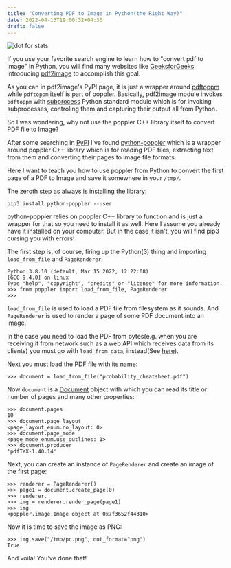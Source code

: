 ```yaml
---
title: "Converting PDF to Image in Python(the Right Way)"
date: 2022-04-13T19:00:32+04:30
draft: false
---
```


![dot for stats](https://farooqkz.de1.hashbang.sh/dot.png)

If you use your favorite search engine to learn how to "convert pdf to image" in Python, you will find many websites like [GeeksforGeeks](https://www.geeksforgeeks.org/convert-pdf-to-image-using-python/) introducing [pdf2image](https://pypi.org/project/pdf2image/) to accomplish this goal.

As you can in pdf2image's PyPI page, it is just a wrapper around [pdftoppm](https://manpage.me/?q=pdftoppm) while `pdftoppm` itself is part of poppler. Basically, pdf2image module invokes `pdftoppm` with [subprocess](https://docs.python.org/3/library/subprocess.html) Python standard module which is for invoking subprocesses, controling them and capturing their output all from Python.

So I was wondering, why not use the poppler C++ library itself to convert PDF file to Image?

After some searching in [PyPI](https://pypi.org) I've found [python-poppler](https://pypi.org/project/python-poppler/) which is a wrapper around poppler C++ library which is for reading PDF files, extracting text from them and converting their pages to image file formats.

Here I want to teach you how to use poppler from Python to convert the first page of a PDF to Image and save it somewhere in your `/tmp/`.

The zeroth step as always is installing the library:

```
pip3 install python-poppler --user
```

python-poppler relies on poppler C++ library to function and is just a wrapper for that so you need to install it as well. Here I assume you already have it installed on your computer. But in the case it isn't, you will find pip3 cursing you with errors!

The first step is, of course, firing up the Python(3) thing and importing `load_from_file` and `PageRenderer`:

```
Python 3.8.10 (default, Mar 15 2022, 12:22:08) 
[GCC 9.4.0] on linux
Type "help", "copyright", "credits" or "license" for more information.
>>> from poppler import load_from_file, PageRenderer
>>> 
```

`load_from_file` is used to load a PDF file from filesystem as it sounds.
 And `PageRenderer` is used to render a page of some PDF document into an image.

In the case you need to load the PDF from bytes(e.g. when you are receiving it from network such as a web API which receives data from its clients) you must go with `load_from_data`, instead(See [here](https://cbrunet.net/python-poppler/api/poppler.html#module-poppler)).

Next you must load the PDF file with its name:

```
>>> document = load_from_file("probability_cheatsheet.pdf")
```

Now `document` is a [Document](https://cbrunet.net/python-poppler/usage.html#working-with-documents) object with which you can read its title or number of pages and many other properties:

```
>>> document.pages
10
>>> document.page_layout
<page_layout_enum.no_layout: 0>
>>> document.page_mode
<page_mode_enum.use_outlines: 1>
>>> document.producer
'pdfTeX-1.40.14'
```

Next, you can create an instance of `PageRenderer` and create an image of the first page:

```
>>> renderer = PageRenderer()
>>> page1 = document.create_page(0)
>>> renderer.
>>> img = renderer.render_page(page1)
>>> img
<poppler.image.Image object at 0x7f3652f44310>
```

Now it is time to save the image as PNG:

```
>>> img.save("/tmp/pc.png", out_format="png")
True
```

And voila! You've done that!
